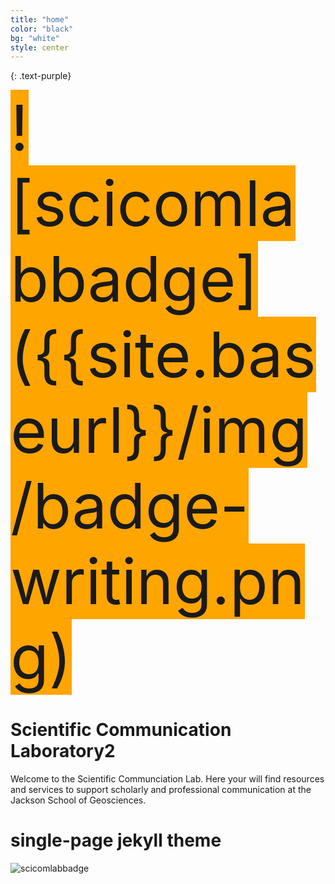 ```yaml
---
title: "home"
color: "black"
bg: "white"
style: center
---
```



{: .text-purple}

<span class="fa-stack subtlecircle" style="font-size:100px; background:orange">
  <i class="fa fa-circle fa-stack-2x text-white"></i>
  <i src="img/badge-writing.png"></i>
  ![scicomlabbadge]({{site.baseurl}}/img/badge-writing.png)
</span>

# Scientific Communication Laboratory2

Welcome to the Scientific Communciation Lab.  Here your will find resources and services to support scholarly and professional communication at the Jackson School of Geosciences.

# single-page jekyll theme
![scicomlabbadge]({{site.baseurl}}/img/badge-writing.png)
